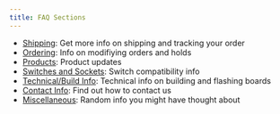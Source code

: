 ```yaml
---
title: FAQ Sections
---
```


- [Shipping](shipping): Get more info on shipping and tracking your order
- [Ordering](ordering): Info on modifiying orders and holds
- [Products](products): Product updates
- [Switches and Sockets](switches): Switch compatibility info
- [Technical/Build Info](technical): Technical info on building and flashing boards
- [Contact Info](contact): Find out how to contact us
- [Miscellaneous](miscellaneous): Random info you might have thought about
